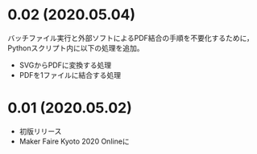 # 0.02 (2020.05.04)
バッチファイル実行と外部ソフトによるPDF結合の手順を不要化するために，Pythonスクリプト内に以下の処理を追加。
* SVGからPDFに変換する処理
* PDFを1ファイルに結合する処理

# 0.01 (2020.05.02)
* 初版リリース
* Maker Faire Kyoto 2020 Onlineに
